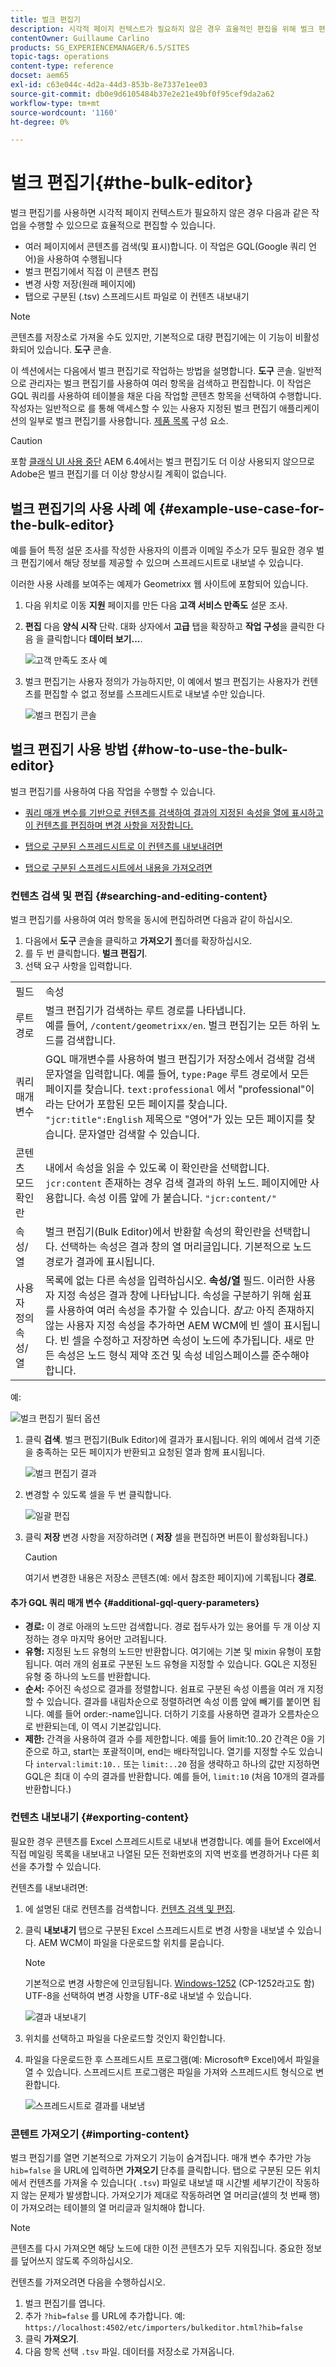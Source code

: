 ```yaml
---
title: 벌크 편집기
description: 시각적 페이지 컨텍스트가 필요하지 않은 경우 효율적인 편집을 위해 벌크 편집기를 사용하는 방법에 대해 알아봅니다.
contentOwner: Guillaume Carlino
products: SG_EXPERIENCEMANAGER/6.5/SITES
topic-tags: operations
content-type: reference
docset: aem65
exl-id: c63e044c-4d2a-44d3-853b-8e7337e1ee03
source-git-commit: db0e9d6105484b37e2e21e49bf0f95cef9da2a62
workflow-type: tm+mt
source-wordcount: '1160'
ht-degree: 0%

---
```



# 벌크 편집기{#the-bulk-editor}

벌크 편집기를 사용하면 시각적 페이지 컨텍스트가 필요하지 않은 경우 다음과 같은 작업을 수행할 수 있으므로 효율적으로 편집할 수 있습니다.

* 여러 페이지에서 콘텐츠를 검색(및 표시)합니다. 이 작업은 GQL(Google 쿼리 언어)을 사용하여 수행됩니다
* 벌크 편집기에서 직접 이 콘텐츠 편집
* 변경 사항 저장(원래 페이지에)
* 탭으로 구분된 (.tsv) 스프레드시트 파일로 이 컨텐츠 내보내기

>[!NOTE]
>
>콘텐츠를 저장소로 가져올 수도 있지만, 기본적으로 대량 편집기에는 이 기능이 비활성화되어 있습니다. **도구** 콘솔.

이 섹션에서는 다음에서 벌크 편집기로 작업하는 방법을 설명합니다. **도구** 콘솔. 일반적으로 관리자는 벌크 편집기를 사용하여 여러 항목을 검색하고 편집합니다. 이 작업은 GQL 쿼리를 사용하여 테이블을 채운 다음 작업할 콘텐츠 항목을 선택하여 수행합니다. 작성자는 일반적으로 를 통해 액세스할 수 있는 사용자 지정된 벌크 편집기 애플리케이션의 일부로 벌크 편집기를 사용합니다. [제품 목록](/help/sites-authoring/default-components.md#productlist) 구성 요소.

>[!CAUTION]
>
>포함 [클래식 UI 사용 중단](/help/release-notes/deprecated-removed-features.md) AEM 6.4에서는 벌크 편집기도 더 이상 사용되지 않으므로 Adobe은 벌크 편집기를 더 이상 향상시킬 계획이 없습니다.

## 벌크 편집기의 사용 사례 예 {#example-use-case-for-the-bulk-editor}

예를 들어 특정 설문 조사를 작성한 사용자의 이름과 이메일 주소가 모두 필요한 경우 벌크 편집기에서 해당 정보를 제공할 수 있으며 스프레드시트로 내보낼 수 있습니다.

이러한 사용 사례를 보여주는 예제가 Geometrixx 웹 사이트에 포함되어 있습니다.

1. 다음 위치로 이동 **지원** 페이지를 만든 다음 **고객 서비스 만족도** 설문 조사.
1. **편집** 다음 **양식 시작** 단락. 대화 상자에서 **고급** 탭을 확장하고 **작업 구성**&#x200B;을 클릭한 다음 을 클릭합니다 **데이터 보기...**.

   ![고객 만족도 조사 예](assets/custsatsurvey.png)

1. 벌크 편집기는 사용자 정의가 가능하지만, 이 예에서 벌크 편집기는 사용자가 컨텐츠를 편집할 수 없고 정보를 스프레드시트로 내보낼 수만 있습니다.

   ![벌크 편집기 콘솔](assets/bulkeditor.png)

## 벌크 편집기 사용 방법 {#how-to-use-the-bulk-editor}

벌크 편집기를 사용하여 다음 작업을 수행할 수 있습니다.

* [쿼리 매개 변수를 기반으로 컨텐츠를 검색하여 결과의 지정된 속성을 열에 표시하고 이 컨텐츠를 편집하며 변경 사항을 저장합니다.](#searching-and-editing-content)
* [탭으로 구분된 스프레드시트로 이 컨텐츠를 내보내려면](#exporting-content)

* [탭으로 구분된 스프레드시트에서 내용을 가져오려면](#importing-content)

### 컨텐츠 검색 및 편집 {#searching-and-editing-content}

벌크 편집기를 사용하여 여러 항목을 동시에 편집하려면 다음과 같이 하십시오.

1. 다음에서 **도구** 콘솔을 클릭하고 **가져오기** 폴더를 확장하십시오.
1. 를 두 번 클릭합니다. **벌크 편집기**.
1. 선택 요구 사항을 입력합니다.

<table>
 <tbody>
  <tr>
   <td>필드</td>
   <td>속성</td>
  </tr>
  <tr>
   <td>루트 경로</td>
   <td>벌크 편집기가 검색하는 루트 경로를 나타냅니다.<br /> 예를 들어, <code>/content/geometrixx/en</code>. 벌크 편집기는 모든 하위 노드를 검색합니다.</td>
  </tr>
  <tr>
   <td>쿼리 매개변수</td>
   <td>GQL 매개변수를 사용하여 벌크 편집기가 저장소에서 검색할 검색 문자열을 입력합니다. 예를 들어, <code>type:Page</code> 루트 경로에서 모든 페이지를 찾습니다. <code>text:professional</code> 에서 "professional"이라는 단어가 포함된 모든 페이지를 찾습니다. <code>"jcr:title":English</code> 제목으로 "영어"가 있는 모든 페이지를 찾습니다. 문자열만 검색할 수 있습니다.</td>
  </tr>
  <tr>
   <td>콘텐츠 모드 확인란</td>
   <td>내에서 속성을 읽을 수 있도록 이 확인란을 선택합니다. <code>jcr:content</code> 존재하는 경우 검색 결과의 하위 노드. 페이지에만 사용합니다. 속성 이름 앞에 가 붙습니다. <code>"jcr:content/"</code></td>
  </tr>
  <tr>
   <td>속성/열</td>
   <td>벌크 편집기(Bulk Editor)에서 반환할 속성의 확인란을 선택합니다. 선택하는 속성은 결과 창의 열 머리글입니다. 기본적으로 노드 경로가 결과에 표시됩니다.</td>
  </tr>
  <tr>
   <td>사용자 정의 속성/열</td>
   <td>목록에 없는 다른 속성을 입력하십시오. <strong>속성/열</strong> 필드. 이러한 사용자 지정 속성은 결과 창에 나타납니다. 속성을 구분하기 위해 쉼표를 사용하여 여러 속성을 추가할 수 있습니다. <i>참고:</i> 아직 존재하지 않는 사용자 지정 속성을 추가하면 AEM WCM에 빈 셀이 표시됩니다. 빈 셀을 수정하고 저장하면 속성이 노드에 추가됩니다. 새로 만든 속성은 노드 형식 제약 조건 및 속성 네임스페이스를 준수해야 합니다.</td>
  </tr>
 </tbody>
</table>

예:

![벌크 편집기 필터 옵션](assets/searchfilter.png)

1. 클릭 **검색**. 벌크 편집기(Bulk Editor)에 결과가 표시됩니다.
위의 예에서 검색 기준을 충족하는 모든 페이지가 반환되고 요청된 열과 함께 표시됩니다.

   ![벌크 편집기 결과](assets/chlimage_1-39.png)

1. 변경할 수 있도록 셀을 두 번 클릭합니다.

   ![일괄 편집](assets/srchresultedit.png)

1. 클릭 **저장** 변경 사항을 저장하려면 ( **저장** 셀을 편집하면 버튼이 활성화됩니다.)

   >[!CAUTION]
   >
   >여기서 변경한 내용은 저장소 콘텐츠(예: 에서 참조한 페이지)에 기록됩니다 **경로**.

#### 추가 GQL 쿼리 매개 변수 {#additional-gql-query-parameters}

* **경로:** 이 경로 아래의 노드만 검색합니다. 경로 접두사가 있는 용어를 두 개 이상 지정하는 경우 마지막 용어만 고려됩니다.
* **유형:** 지정된 노드 유형의 노드만 반환합니다. 여기에는 기본 및 mixin 유형이 포함됩니다. 여러 개의 쉼표로 구분된 노드 유형을 지정할 수 있습니다. GQL은 지정된 유형 중 하나의 노드를 반환합니다.
* **순서:** 주어진 속성으로 결과를 정렬합니다. 쉼표로 구분된 속성 이름을 여러 개 지정할 수 있습니다. 결과를 내림차순으로 정렬하려면 속성 이름 앞에 빼기를 붙이면 됩니다. 예를 들어 order:-name입니다. 더하기 기호를 사용하면 결과가 오름차순으로 반환되는데, 이 역시 기본값입니다.
* **제한:** 간격을 사용하여 결과 수를 제한합니다. 예를 들어 limit:10..20 간격은 0을 기준으로 하고, start는 포괄적이며, end는 배타적입니다. 열기를 지정할 수도 있습니다 `interval:limit:10..` 또는 `limit:..20`
점을 생략하고 하나의 값만 지정하면 GQL은 최대 이 수의 결과를 반환합니다. 예를 들어, `limit:10` (처음 10개의 결과를 반환합니다.)

### 컨텐츠 내보내기 {#exporting-content}

필요한 경우 콘텐츠를 Excel 스프레드시트로 내보내 변경합니다. 예를 들어 Excel에서 직접 메일링 목록을 내보내고 나열된 모든 전화번호의 지역 번호를 변경하거나 다른 회선을 추가할 수 있습니다.

컨텐츠를 내보내려면:

1. 에 설명된 대로 컨텐츠를 검색합니다. [컨텐츠 검색 및 편집](#searching-and-editing-content).
1. 클릭 **내보내기** 탭으로 구분된 Excel 스프레드시트로 변경 사항을 내보낼 수 있습니다. AEM WCM이 파일을 다운로드할 위치를 묻습니다.

   >[!NOTE]
   >
   >기본적으로 변경 사항은에 인코딩됩니다. [Windows-1252](https://en.wikipedia.org/wiki/Windows-1252) (CP-1252라고도 함) UTF-8을 선택하여 변경 사항을 UTF-8로 내보낼 수 있습니다.

   ![결과 내보내기](assets/srchrsesultexport.png)

1. 위치를 선택하고 파일을 다운로드할 것인지 확인합니다.
1. 파일을 다운로드한 후 스프레드시트 프로그램(예: Microsoft® Excel)에서 파일을 열 수 있습니다. 스프레드시트 프로그램은 파일을 가져와 스프레드시트 형식으로 변환합니다.

   ![스프레드시트로 결과를 내보냄](assets/exportinexcel.png)

### 콘텐트 가져오기 {#importing-content}

벌크 편집기를 열면 기본적으로 가져오기 기능이 숨겨집니다. 매개 변수 추가만 가능 `hib=false` 을 URL에 입력하면 **가져오기** 단추를 클릭합니다. 탭으로 구분된 모든 위치에서 컨텐츠를 가져올 수 있습니다( `.tsv`) 파일로 내보낼 때 시간별 세부기간이 작동하지 않는 문제가 발생합니다. 가져오기가 제대로 작동하려면 열 머리글(셀의 첫 번째 행)이 가져오려는 테이블의 열 머리글과 일치해야 합니다.

>[!NOTE]
>
>콘텐츠를 다시 가져오면 해당 노드에 대한 이전 콘텐츠가 모두 지워집니다. 중요한 정보를 덮어쓰지 않도록 주의하십시오.

컨텐츠를 가져오려면 다음을 수행하십시오.

1. 벌크 편집기를 엽니다.
1. 추가 `?hib=false` 를 URL에 추가합니다. 예:
   `https://localhost:4502/etc/importers/bulkeditor.html?hib=false`
1. 클릭 **가져오기**.
1. 다음 항목 선택 `.tsv` 파일. 데이터를 저장소로 가져옵니다.
